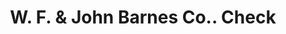 ---
doi: 10.7916/D8W10HW9
date_other: '1890'
date_other_textual: 1890-1899
form: printed ephemera
genre:
- Checks (bank checks)
name:
- W. F. & John Barnes Co.
object_in_context_url: https://biggert.cul.columbia.edu/items/view/ave_biggert_00277
subject_hierarchical_geographic:
- Rockford, Illinois, United States
subject_name:
- W. F. & John Barnes Co.
title: W. F. & John Barnes Co.. Check
sort_title: W. F. & John Barnes Co.. Check
call_number: ave_biggert_00277
coordinates:
- 42.25944444444445,-89.06444444444445
pid: ave_biggert_00277
identifiers: ave_biggert_00277
thumbnail: https://derivativo-1.library.columbia.edu/iiif/2/ldpd:344256/full/!256,256/0/native.jpg
permalink: "/biggert/ave_biggert_00277/"
layout: iiif-image-page
---